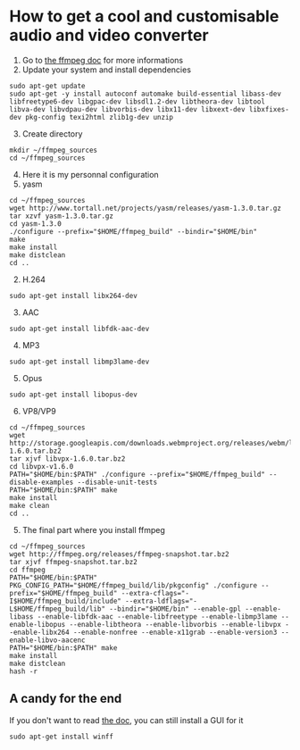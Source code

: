 # How to get a cool and customisable audio and video converter
1. Go to [the ffmpeg doc](http://trac.ffmpeg.org/wiki/CompilationGuide/Ubuntu) for more informations
2. Update your system and install dependencies
```
sudo apt-get update
sudo apt-get -y install autoconf automake build-essential libass-dev libfreetype6-dev libgpac-dev libsdl1.2-dev libtheora-dev libtool libva-dev libvdpau-dev libvorbis-dev libx11-dev libxext-dev libxfixes-dev pkg-config texi2html zlib1g-dev unzip
```
3. Create directory
```
mkdir ~/ffmpeg_sources
cd ~/ffmpeg_sources
```
4. Here it is my personnal configuration
  1. yasm
  ```
  cd ~/ffmpeg_sources
  wget http://www.tortall.net/projects/yasm/releases/yasm-1.3.0.tar.gz
  tar xzvf yasm-1.3.0.tar.gz
  cd yasm-1.3.0
  ./configure --prefix="$HOME/ffmpeg_build" --bindir="$HOME/bin"
  make
  make install
  make distclean
  cd ..
  ```
  2. H.264
  ```
  sudo apt-get install libx264-dev
  ```
  3. AAC
  ```
  sudo apt-get install libfdk-aac-dev
  ```
  4. MP3
  ```
  sudo apt-get install libmp3lame-dev
  ```
  5. Opus
  ```
  sudo apt-get install libopus-dev
  ```
  6. VP8/VP9
  ```
  cd ~/ffmpeg_sources
  wget http://storage.googleapis.com/downloads.webmproject.org/releases/webm/libvpx-1.6.0.tar.bz2
  tar xjvf libvpx-1.6.0.tar.bz2
  cd libvpx-v1.6.0
  PATH="$HOME/bin:$PATH" ./configure --prefix="$HOME/ffmpeg_build" --disable-examples --disable-unit-tests
  PATH="$HOME/bin:$PATH" make
  make install
  make clean
  cd ..
  ```
5. The final part where you install ffmpeg
```
cd ~/ffmpeg_sources
wget http://ffmpeg.org/releases/ffmpeg-snapshot.tar.bz2
tar xjvf ffmpeg-snapshot.tar.bz2
cd ffmpeg
PATH="$HOME/bin:$PATH" PKG_CONFIG_PATH="$HOME/ffmpeg_build/lib/pkgconfig" ./configure --prefix="$HOME/ffmpeg_build" --extra-cflags="-I$HOME/ffmpeg_build/include" --extra-ldflags="-L$HOME/ffmpeg_build/lib" --bindir="$HOME/bin" --enable-gpl --enable-libass --enable-libfdk-aac --enable-libfreetype --enable-libmp3lame --enable-libopus --enable-libtheora --enable-libvorbis --enable-libvpx --enable-libx264 --enable-nonfree --enable-x11grab --enable-version3 --enable-libvo-aacenc
PATH="$HOME/bin:$PATH" make
make install
make distclean
hash -r
```
## A candy for the end
If you don't want to read [the doc](http://ffmpeg.org/documentation.html), you can still install a GUI for it
```
sudo apt-get install winff
```
